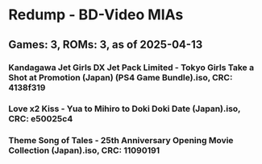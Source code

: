 # Redump - BD-Video MIAs
## Games: 3, ROMs: 3, as of 2025-04-13

### Kandagawa Jet Girls DX Jet Pack Limited - Tokyo Girls Take a Shot at Promotion (Japan) (PS4 Game Bundle).iso, CRC: 4138f319
### Love x2 Kiss - Yua to Mihiro to Doki Doki Date (Japan).iso, CRC: e50025c4
### Theme Song of Tales - 25th Anniversary Opening Movie Collection (Japan).iso, CRC: 11090191
